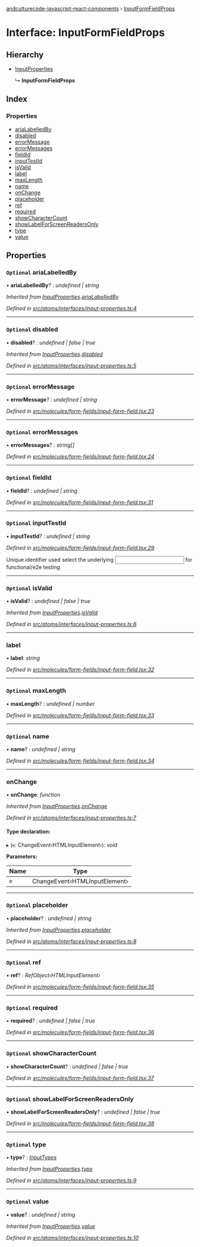 [andculturecode-javascript-react-components](../README.md) › [InputFormFieldProps](inputformfieldprops.md)

# Interface: InputFormFieldProps

## Hierarchy

* [InputProperties](inputproperties.md)

  ↳ **InputFormFieldProps**

## Index

### Properties

* [ariaLabelledBy](inputformfieldprops.md#optional-arialabelledby)
* [disabled](inputformfieldprops.md#optional-disabled)
* [errorMessage](inputformfieldprops.md#optional-errormessage)
* [errorMessages](inputformfieldprops.md#optional-errormessages)
* [fieldId](inputformfieldprops.md#optional-fieldid)
* [inputTestId](inputformfieldprops.md#optional-inputtestid)
* [isValid](inputformfieldprops.md#optional-isvalid)
* [label](inputformfieldprops.md#label)
* [maxLength](inputformfieldprops.md#optional-maxlength)
* [name](inputformfieldprops.md#optional-name)
* [onChange](inputformfieldprops.md#onchange)
* [placeholder](inputformfieldprops.md#optional-placeholder)
* [ref](inputformfieldprops.md#optional-ref)
* [required](inputformfieldprops.md#optional-required)
* [showCharacterCount](inputformfieldprops.md#optional-showcharactercount)
* [showLabelForScreenReadersOnly](inputformfieldprops.md#optional-showlabelforscreenreadersonly)
* [type](inputformfieldprops.md#optional-type)
* [value](inputformfieldprops.md#optional-value)

## Properties

### `Optional` ariaLabelledBy

• **ariaLabelledBy**? : *undefined | string*

*Inherited from [InputProperties](inputproperties.md).[ariaLabelledBy](inputproperties.md#optional-arialabelledby)*

*Defined in [src/atoms/interfaces/input-properties.ts:4](https://github.com/AndcultureCode/AndcultureCode.JavaScript.React.Components/blob/29c8649/src/atoms/interfaces/input-properties.ts#L4)*

___

### `Optional` disabled

• **disabled**? : *undefined | false | true*

*Inherited from [InputProperties](inputproperties.md).[disabled](inputproperties.md#optional-disabled)*

*Defined in [src/atoms/interfaces/input-properties.ts:5](https://github.com/AndcultureCode/AndcultureCode.JavaScript.React.Components/blob/29c8649/src/atoms/interfaces/input-properties.ts#L5)*

___

### `Optional` errorMessage

• **errorMessage**? : *undefined | string*

*Defined in [src/molecules/form-fields/input-form-field.tsx:23](https://github.com/AndcultureCode/AndcultureCode.JavaScript.React.Components/blob/29c8649/src/molecules/form-fields/input-form-field.tsx#L23)*

___

### `Optional` errorMessages

• **errorMessages**? : *string[]*

*Defined in [src/molecules/form-fields/input-form-field.tsx:24](https://github.com/AndcultureCode/AndcultureCode.JavaScript.React.Components/blob/29c8649/src/molecules/form-fields/input-form-field.tsx#L24)*

___

### `Optional` fieldId

• **fieldId**? : *undefined | string*

*Defined in [src/molecules/form-fields/input-form-field.tsx:31](https://github.com/AndcultureCode/AndcultureCode.JavaScript.React.Components/blob/29c8649/src/molecules/form-fields/input-form-field.tsx#L31)*

___

### `Optional` inputTestId

• **inputTestId**? : *undefined | string*

*Defined in [src/molecules/form-fields/input-form-field.tsx:29](https://github.com/AndcultureCode/AndcultureCode.JavaScript.React.Components/blob/29c8649/src/molecules/form-fields/input-form-field.tsx#L29)*

Unique identifier used select the underlying <input> for functional/e2e testing

___

### `Optional` isValid

• **isValid**? : *undefined | false | true*

*Inherited from [InputProperties](inputproperties.md).[isValid](inputproperties.md#optional-isvalid)*

*Defined in [src/atoms/interfaces/input-properties.ts:6](https://github.com/AndcultureCode/AndcultureCode.JavaScript.React.Components/blob/29c8649/src/atoms/interfaces/input-properties.ts#L6)*

___

###  label

• **label**: *string*

*Defined in [src/molecules/form-fields/input-form-field.tsx:32](https://github.com/AndcultureCode/AndcultureCode.JavaScript.React.Components/blob/29c8649/src/molecules/form-fields/input-form-field.tsx#L32)*

___

### `Optional` maxLength

• **maxLength**? : *undefined | number*

*Defined in [src/molecules/form-fields/input-form-field.tsx:33](https://github.com/AndcultureCode/AndcultureCode.JavaScript.React.Components/blob/29c8649/src/molecules/form-fields/input-form-field.tsx#L33)*

___

### `Optional` name

• **name**? : *undefined | string*

*Defined in [src/molecules/form-fields/input-form-field.tsx:34](https://github.com/AndcultureCode/AndcultureCode.JavaScript.React.Components/blob/29c8649/src/molecules/form-fields/input-form-field.tsx#L34)*

___

###  onChange

• **onChange**: *function*

*Inherited from [InputProperties](inputproperties.md).[onChange](inputproperties.md#onchange)*

*Defined in [src/atoms/interfaces/input-properties.ts:7](https://github.com/AndcultureCode/AndcultureCode.JavaScript.React.Components/blob/29c8649/src/atoms/interfaces/input-properties.ts#L7)*

#### Type declaration:

▸ (`e`: ChangeEvent‹HTMLInputElement›): *void*

**Parameters:**

Name | Type |
------ | ------ |
`e` | ChangeEvent‹HTMLInputElement› |

___

### `Optional` placeholder

• **placeholder**? : *undefined | string*

*Inherited from [InputProperties](inputproperties.md).[placeholder](inputproperties.md#optional-placeholder)*

*Defined in [src/atoms/interfaces/input-properties.ts:8](https://github.com/AndcultureCode/AndcultureCode.JavaScript.React.Components/blob/29c8649/src/atoms/interfaces/input-properties.ts#L8)*

___

### `Optional` ref

• **ref**? : *RefObject‹HTMLInputElement›*

*Defined in [src/molecules/form-fields/input-form-field.tsx:35](https://github.com/AndcultureCode/AndcultureCode.JavaScript.React.Components/blob/29c8649/src/molecules/form-fields/input-form-field.tsx#L35)*

___

### `Optional` required

• **required**? : *undefined | false | true*

*Defined in [src/molecules/form-fields/input-form-field.tsx:36](https://github.com/AndcultureCode/AndcultureCode.JavaScript.React.Components/blob/29c8649/src/molecules/form-fields/input-form-field.tsx#L36)*

___

### `Optional` showCharacterCount

• **showCharacterCount**? : *undefined | false | true*

*Defined in [src/molecules/form-fields/input-form-field.tsx:37](https://github.com/AndcultureCode/AndcultureCode.JavaScript.React.Components/blob/29c8649/src/molecules/form-fields/input-form-field.tsx#L37)*

___

### `Optional` showLabelForScreenReadersOnly

• **showLabelForScreenReadersOnly**? : *undefined | false | true*

*Defined in [src/molecules/form-fields/input-form-field.tsx:38](https://github.com/AndcultureCode/AndcultureCode.JavaScript.React.Components/blob/29c8649/src/molecules/form-fields/input-form-field.tsx#L38)*

___

### `Optional` type

• **type**? : *[InputTypes](../enums/inputtypes.md)*

*Inherited from [InputProperties](inputproperties.md).[type](inputproperties.md#optional-type)*

*Defined in [src/atoms/interfaces/input-properties.ts:9](https://github.com/AndcultureCode/AndcultureCode.JavaScript.React.Components/blob/29c8649/src/atoms/interfaces/input-properties.ts#L9)*

___

### `Optional` value

• **value**? : *undefined | string*

*Inherited from [InputProperties](inputproperties.md).[value](inputproperties.md#optional-value)*

*Defined in [src/atoms/interfaces/input-properties.ts:10](https://github.com/AndcultureCode/AndcultureCode.JavaScript.React.Components/blob/29c8649/src/atoms/interfaces/input-properties.ts#L10)*
